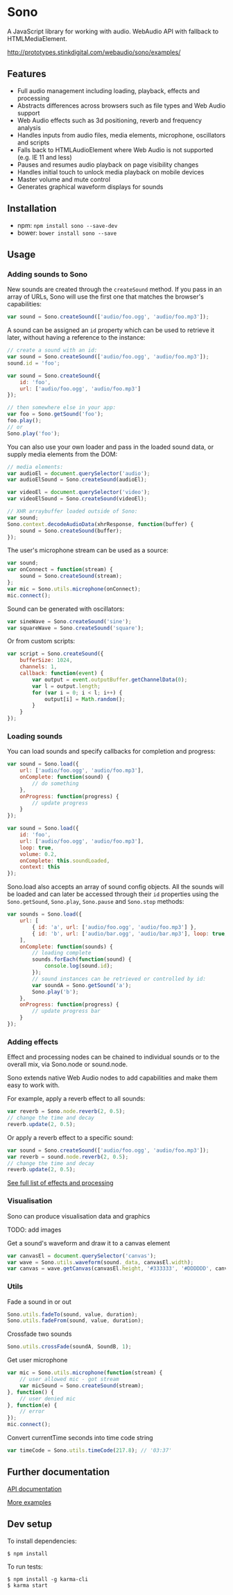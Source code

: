 # Sono

A JavaScript library for working with audio. WebAudio API with fallback to HTMLMediaElement.

<http://prototypes.stinkdigital.com/webaudio/sono/examples/>

## Features

* Full audio management including loading, playback, effects and processing
* Abstracts differences across browsers such as file types and Web Audio support
* Web Audio effects such as 3d positioning, reverb and frequency analysis
* Handles inputs from audio files, media elements, microphone, oscillators and scripts
* Falls back to HTMLAudioElement where Web Audio is not supported (e.g. IE 11 and less)
* Pauses and resumes audio playback on page visibility changes
* Handles initial touch to unlock media playback on mobile devices
* Master volume and mute control
* Generates graphical waveform displays for sounds

## Installation

* npm: ```npm install sono --save-dev```
* bower: ```bower install sono --save```

## Usage

### Adding sounds to Sono

New sounds are created through the `createSound` method. If you pass in an array of URLs, Sono will use the first one that matches the browser's capabilities:

```javascript
var sound = Sono.createSound(['audio/foo.ogg', 'audio/foo.mp3']);
```

A sound can be assigned an `id` property which can be used to retrieve it later, without having a reference to the instance:

```javascript
// create a sound with an id:
var sound = Sono.createSound(['audio/foo.ogg', 'audio/foo.mp3']);
sound.id = 'foo';

var sound = Sono.createSound({
    id: 'foo',
    url: ['audio/foo.ogg', 'audio/foo.mp3']
});

// then somewhere else in your app:
var foo = Sono.getSound('foo');
foo.play();
// or
Sono.play('foo');
```

You can also use your own loader and pass in the loaded sound data, or supply media elements from the DOM:

```javascript
// media elements:
var audioEl = document.querySelector('audio');
var audioElSound = Sono.createSound(audioEl);

var videoEl = document.querySelector('video');
var videoElSound = Sono.createSound(videoEl);

// XHR arraybuffer loaded outside of Sono:
var sound;
Sono.context.decodeAudioData(xhrResponse, function(buffer) {
    sound = Sono.createSound(buffer);
});
```

The user's microphone stream can be used as a source:

```javascript
var sound;
var onConnect = function(stream) {
    sound = Sono.createSound(stream);
};
var mic = Sono.utils.microphone(onConnect);
mic.connect();
```

Sound can be generated with oscillators:

```javascript
var sineWave = Sono.createSound('sine');
var squareWave = Sono.createSound('square');
```

Or from custom scripts:

```javascript
var script = Sono.createSound({
    bufferSize: 1024,
    channels: 1,
    callback: function(event) {
        var output = event.outputBuffer.getChannelData(0);
        var l = output.length;
        for (var i = 0; i < l; i++) {
            output[i] = Math.random();
        }
    }
});
```

### Loading sounds

You can load sounds and specify callbacks for completion and progress:

```javascript
var sound = Sono.load({
    url: ['audio/foo.ogg', 'audio/foo.mp3'],
    onComplete: function(sound) {
        // do something
    },
    onProgress: function(progress) {
        // update progress
    }
});

var sound = Sono.load({
    id: 'foo',
    url: ['audio/foo.ogg', 'audio/foo.mp3'],
    loop: true,
    volume: 0.2,
    onComplete: this.soundLoaded,
    context: this
});
```

Sono.load also accepts an array of sound config objects. All the sounds will be loaded and can later be accessed through their `id` properties using the `Sono.getSound`, `Sono.play`, `Sono.pause` and `Sono.stop` methods:

```javascript
var sounds = Sono.load({
    url: [
        { id: 'a', url: ['audio/foo.ogg', 'audio/foo.mp3'] },
        { id: 'b', url: ['audio/bar.ogg', 'audio/bar.mp3'], loop: true, volume: 0.5 }
    ],
    onComplete: function(sounds) {
        // loading complete
        sounds.forEach(function(sound) {
            console.log(sound.id);
        });
        // sound instances can be retrieved or controlled by id:
        var soundA = Sono.getSound('a');
        Sono.play('b');
    },
    onProgress: function(progress) {
        // update progress bar
    }
});
```

### Adding effects

Effect and processing nodes can be chained to individual sounds or to the overall mix, via Sono.node or sound.node.

Sono extends native Web Audio nodes to add capabilities and make them easy to work with.

For example, apply a reverb effect to all sounds:

```javascript
var reverb = Sono.node.reverb(2, 0.5);
// change the time and decay
reverb.update(2, 0.5);
```

Or apply a reverb effect to a specific sound:

```javascript
var sound = Sono.createSound(['audio/foo.ogg', 'audio/foo.mp3']);
var reverb = sound.node.reverb(2, 0.5);
// change the time and decay
reverb.update(2, 0.5);
```

[See full list of effects and processing](docs/Sono.md#nodemanager)


### Visualisation

Sono can produce visualisation data and graphics

TODO: add images

Get a sound's waveform and draw it to a canvas element

```javascript
var canvasEl = document.querySelector('canvas');
var wave = Sono.utils.waveform(sound._data, canvasEl.width);
var canvas = wave.getCanvas(canvasEl.height, '#333333', '#DDDDDD', canvasEl);

```


### Utils

Fade a sound in or out

```javascript
Sono.utils.fadeTo(sound, value, duration);
Sono.utils.fadeFrom(sound, value, duration);
```

Crossfade two sounds

```javascript
Sono.utils.crossFade(soundA, SoundB, 1);
```

Get user microphone

```javascript
var mic = Sono.utils.microphone(function(stream) {
    // user allowed mic - got stream
    var micSound = Sono.createSound(stream);
}, function() {
    // user denied mic
}, function(e) {
    // error
});
mic.connect();
```

Convert currentTime seconds into time code string

```javascript
var timeCode = Sono.utils.timeCode(217.8); // '03:37'
```

## Further documentation

[API documentation](docs/API.md)

[More examples](docs/Sono.md)


## Dev setup

To install dependencies:

```
$ npm install
```

To run tests:

```
$ npm install -g karma-cli
$ karma start
```
